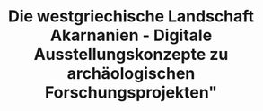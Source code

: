 ---
title: Die westgriechische Landschaft Akarnanien - Digitale Ausstellungskonzepte zu archäologischen Forschungsprojekten"
lehrende: Sieverling, Anne
einrichtung: Johannes Gutenberg-Universität Mainz
stadt: Mainz
studiengang: Archäologie
lv-typ: Seminar / Übung
link: https://jogustine.uni-mainz.de/scripts/mgrqispi.dll?APPNAME=CampusNet&PRGNAME=COURSEDETAILS&ARGUMENTS=-N000000000000001,-N001281,-N0,-N390294207514247,-N390294207576248,-N0,-N0,-N0
zielgruppe:
  - BA
  - MA
  - PHD

inhalte:
  - 3D-Modellierung
  - Software und Tools
  - Online-Ressourcen
  - Internet
  - Visualisierung
  - Bildbearbeitung
  - Digitale Dokumentation
  - Dig. Methoden & Theorien
  - Fotografie
  - Digital Humanities
  - Digitale Ressourcen
  - 3D
  - Archivierung
  - Digitalisierung
---